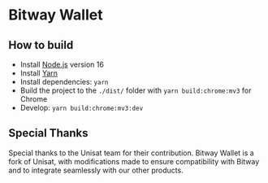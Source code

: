 # Bitway Wallet

## How to build

- Install [Node.js](https://nodejs.org) version 16
- Install [Yarn](https://yarnpkg.com/en/docs/install)
- Install dependencies: `yarn`
- Build the project to the `./dist/` folder with `yarn build:chrome:mv3` for Chrome
- Develop: `yarn build:chrome:mv3:dev`

## Special Thanks

Special thanks to the Unisat team for their contribution. Bitway Wallet is a fork of Unisat, with modifications made to ensure compatibility with Bitway and to integrate seamlessly with our other products.

